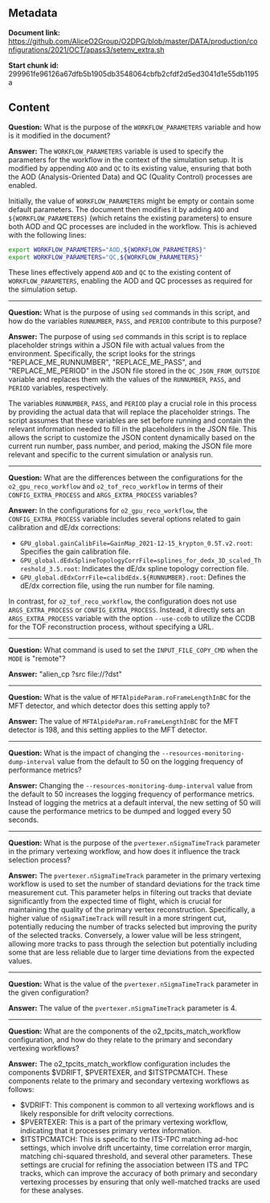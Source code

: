 ## Metadata

**Document link:** https://github.com/AliceO2Group/O2DPG/blob/master/DATA/production/configurations/2021/OCT/apass3/setenv_extra.sh

**Start chunk id:** 299961fe96126a67dfb5b1905db3548064cbfb2cfdf2d5ed3041d1e55db1195a

## Content

**Question:** What is the purpose of the `WORKFLOW_PARAMETERS` variable and how is it modified in the document?

**Answer:** The `WORKFLOW_PARAMETERS` variable is used to specify the parameters for the workflow in the context of the simulation setup. It is modified by appending `AOD` and `QC` to its existing value, ensuring that both the AOD (Analysis-Oriented Data) and QC (Quality Control) processes are enabled.

Initially, the value of `WORKFLOW_PARAMETERS` might be empty or contain some default parameters. The document then modifies it by adding `AOD` and `${WORKFLOW_PARAMETERS}` (which retains the existing parameters) to ensure both AOD and QC processes are included in the workflow. This is achieved with the following lines:

```bash
export WORKFLOW_PARAMETERS="AOD,${WORKFLOW_PARAMETERS}"
export WORKFLOW_PARAMETERS="QC,${WORKFLOW_PARAMETERS}"
```

These lines effectively append `AOD` and `QC` to the existing content of `WORKFLOW_PARAMETERS`, enabling the AOD and QC processes as required for the simulation setup.

---

**Question:** What is the purpose of using `sed` commands in this script, and how do the variables `RUNNUMBER`, `PASS`, and `PERIOD` contribute to this purpose?

**Answer:** The purpose of using `sed` commands in this script is to replace placeholder strings within a JSON file with actual values from the environment. Specifically, the script looks for the strings "REPLACE_ME_RUNNUMBER", "REPLACE_ME_PASS", and "REPLACE_ME_PERIOD" in the JSON file stored in the `QC_JSON_FROM_OUTSIDE` variable and replaces them with the values of the `RUNNUMBER`, `PASS`, and `PERIOD` variables, respectively.

The variables `RUNNUMBER`, `PASS`, and `PERIOD` play a crucial role in this process by providing the actual data that will replace the placeholder strings. The script assumes that these variables are set before running and contain the relevant information needed to fill in the placeholders in the JSON file. This allows the script to customize the JSON content dynamically based on the current run number, pass number, and period, making the JSON file more relevant and specific to the current simulation or analysis run.

---

**Question:** What are the differences between the configurations for the `o2_gpu_reco_workflow` and `o2_tof_reco_workflow` in terms of their `CONFIG_EXTRA_PROCESS` and `ARGS_EXTRA_PROCESS` variables?

**Answer:** In the configurations for `o2_gpu_reco_workflow`, the `CONFIG_EXTRA_PROCESS` variable includes several options related to gain calibration and dE/dx corrections:

- `GPU_global.gainCalibFile=GainMap_2021-12-15_krypton_0.5T.v2.root`: Specifies the gain calibration file.
- `GPU_global.dEdxSplineTopologyCorrFile=splines_for_dedx_3D_scaled_Threshold_3.5.root`: Indicates the dE/dx spline topology correction file.
- `GPU_global.dEdxCorrFile=calibdEdx.${RUNNUMBER}.root`: Defines the dE/dx correction file, using the run number for file naming.

In contrast, for `o2_tof_reco_workflow`, the configuration does not use `ARGS_EXTRA_PROCESS` or `CONFIG_EXTRA_PROCESS`. Instead, it directly sets an `ARGS_EXTRA_PROCESS` variable with the option `--use-ccdb` to utilize the CCDB for the TOF reconstruction process, without specifying a URL.

---

**Question:** What command is used to set the `INPUT_FILE_COPY_CMD` when the `MODE` is "remote"?

**Answer:** "alien_cp ?src file://?dst"

---

**Question:** What is the value of `MFTAlpideParam.roFrameLengthInBC` for the MFT detector, and which detector does this setting apply to?

**Answer:** The value of `MFTAlpideParam.roFrameLengthInBC` for the MFT detector is 198, and this setting applies to the MFT detector.

---

**Question:** What is the impact of changing the `--resources-monitoring-dump-interval` value from the default to 50 on the logging frequency of performance metrics?

**Answer:** Changing the `--resources-monitoring-dump-interval` value from the default to 50 increases the logging frequency of performance metrics. Instead of logging the metrics at a default interval, the new setting of 50 will cause the performance metrics to be dumped and logged every 50 seconds.

---

**Question:** What is the purpose of the `pvertexer.nSigmaTimeTrack` parameter in the primary vertexing workflow, and how does it influence the track selection process?

**Answer:** The `pvertexer.nSigmaTimeTrack` parameter in the primary vertexing workflow is used to set the number of standard deviations for the track time measurement cut. This parameter helps in filtering out tracks that deviate significantly from the expected time of flight, which is crucial for maintaining the quality of the primary vertex reconstruction. Specifically, a higher value of `nSigmaTimeTrack` will result in a more stringent cut, potentially reducing the number of tracks selected but improving the purity of the selected tracks. Conversely, a lower value will be less stringent, allowing more tracks to pass through the selection but potentially including some that are less reliable due to larger time deviations from the expected values.

---

**Question:** What is the value of the `pvertexer.nSigmaTimeTrack` parameter in the given configuration?

**Answer:** The value of the `pvertexer.nSigmaTimeTrack` parameter is 4.

---

**Question:** What are the components of the o2_tpcits_match_workflow configuration, and how do they relate to the primary and secondary vertexing workflows?

**Answer:** The o2_tpcits_match_workflow configuration includes the components $VDRIFT, $PVERTEXER, and $ITSTPCMATCH. These components relate to the primary and secondary vertexing workflows as follows:

- $VDRIFT: This component is common to all vertexing workflows and is likely responsible for drift velocity corrections.
- $PVERTEXER: This is a part of the primary vertexing workflow, indicating that it processes primary vertex information.
- $ITSTPCMATCH: This is specific to the ITS-TPC matching ad-hoc settings, which involve drift uncertainty, time correlation error margin, matching chi-squared threshold, and several other parameters. These settings are crucial for refining the association between ITS and TPC tracks, which can improve the accuracy of both primary and secondary vertexing processes by ensuring that only well-matched tracks are used for these analyses.